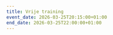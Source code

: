 ```yaml
---
title: Vrije training
event_date: 2026-03-25T20:15:00+01:00
end_date: 2026-03-25T22:00:00+01:00
---
```

